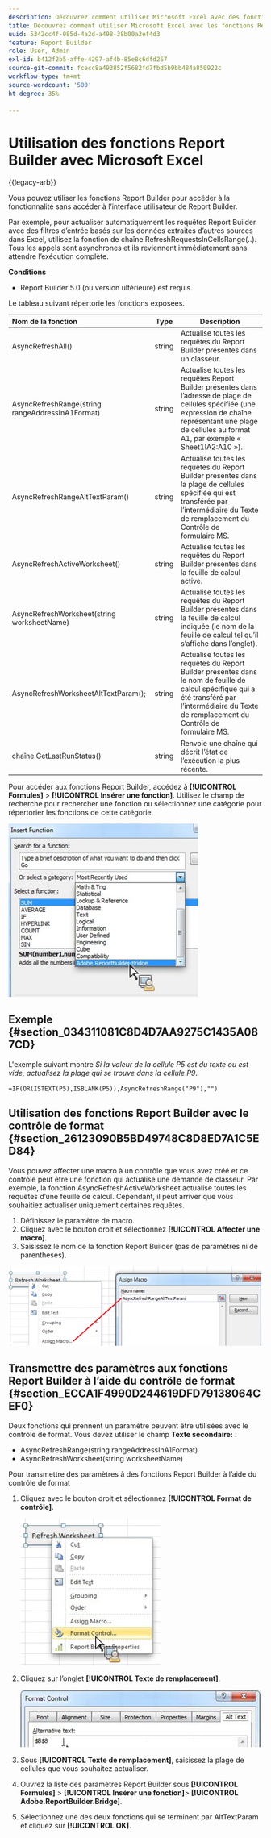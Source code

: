 ```yaml
---
description: Découvrez comment utiliser Microsoft Excel avec des fonctions Report Builder sans accéder à l’interface utilisateur de Report Builder.
title: Découvrez comment utiliser Microsoft Excel avec les fonctions Report Builder.
uuid: 5342cc4f-085d-4a2d-a498-38b00a3ef4d3
feature: Report Builder
role: User, Admin
exl-id: b412f2b5-affe-4297-af4b-85e8c6dfd257
source-git-commit: fcecc8a493852f5682fd7fbd5b9bb484a850922c
workflow-type: tm+mt
source-wordcount: '500'
ht-degree: 35%

---
```


# Utilisation des fonctions Report Builder avec Microsoft Excel

{{legacy-arb}}

Vous pouvez utiliser les fonctions Report Builder pour accéder à la fonctionnalité sans accéder à l’interface utilisateur de Report Builder.

Par exemple, pour actualiser automatiquement les requêtes Report Builder avec des filtres d’entrée basés sur les données extraites d’autres sources dans Excel, utilisez la fonction de chaîne RefreshRequestsInCellsRange(..). Tous les appels sont asynchrones et ils reviennent immédiatement sans attendre l’exécution complète.

**Conditions**

* Report Builder 5.0 (ou version ultérieure) est requis.

Le tableau suivant répertorie les fonctions exposées.

| Nom de la fonction | Type | Description |
|:---| --- | ---|
| AsyncRefreshAll() | string | Actualise toutes les requêtes du Report Builder présentes dans un classeur. |
| AsyncRefreshRange(string rangeAddressInA1Format) | string | Actualise toutes les requêtes Report Builder présentes dans l’adresse de plage de cellules spécifiée (une expression de chaîne représentant une plage de cellules au format A1, par exemple « Sheet1!A2:A10 »). |
| AsyncRefreshRangeAltTextParam() | string | Actualise toutes les requêtes du Report Builder présentes dans la plage de cellules spécifiée qui est transférée par l’intermédiaire du Texte de remplacement du Contrôle de formulaire MS. |
| AsyncRefreshActiveWorksheet() | string | Actualise toutes les requêtes du Report Builder présentes dans la feuille de calcul active. |
| AsyncRefreshWorksheet(string worksheetName) | string | Actualise toutes les requêtes du Report Builder présentes dans la feuille de calcul indiquée (le nom de la feuille de calcul tel qu’il s’affiche dans l’onglet). |
| AsyncRefreshWorksheetAltTextParam(); | string | Actualise toutes les requêtes du Report Builder présentes dans le nom de feuille de calcul spécifique qui a été transféré par l’intermédiaire du Texte de remplacement du Contrôle de formulaire MS. |
| chaîne GetLastRunStatus() | string | Renvoie une chaîne qui décrit l’état de l’exécution la plus récente. |

Pour accéder aux fonctions Report Builder, accédez à **[!UICONTROL Formules]** > **[!UICONTROL Insérer une fonction]**. Utilisez le champ de recherche pour rechercher une fonction ou sélectionnez une catégorie pour répertorier les fonctions de cette catégorie.

![Capture d’écran affichant la fenêtre Insérer une fonction avec la liste de catégories développée.](assets/arb_functions.png)

## Exemple {#section_034311081C8D4D7AA9275C1435A087CD}

L&#39;exemple suivant montre *Si la valeur de la cellule P5 est du texte ou est vide, actualisez la plage qui se trouve dans la cellule P9*.

```
=IF(OR(ISTEXT(P5),ISBLANK(P5)),AsyncRefreshRange("P9"),"")
```

## Utilisation des fonctions Report Builder avec le contrôle de format {#section_26123090B5BD49748C8D8ED7A1C5ED84}

Vous pouvez affecter une macro à un contrôle que vous avez créé et ce contrôle peut être une fonction qui actualise une demande de classeur. Par exemple, la fonction AsyncRefreshActiveWorksheet actualise toutes les requêtes d’une feuille de calcul. Cependant, il peut arriver que vous souhaitiez actualiser uniquement certaines requêtes.

1. Définissez le paramètre de macro.
1. Cliquez avec le bouton droit et sélectionnez **[!UICONTROL Affecter une macro]**.
1. Saisissez le nom de la fonction Report Builder (pas de paramètres ni de parenthèses).

![Capture d’écran affichant la fenêtre Affecter une macro.](assets/assign_macro.png)

## Transmettre des paramètres aux fonctions Report Builder à l’aide du contrôle de format {#section_ECCA1F4990D244619DFD79138064CEF0}

Deux fonctions qui prennent un paramètre peuvent être utilisées avec le contrôle de format. Vous devez utiliser le champ **Texte secondaire:** :

* AsyncRefreshRange(string rangeAddressInA1Format)
* AsyncRefreshWorksheet(string worksheetName)

Pour transmettre des paramètres à des fonctions Report Builder à l’aide du contrôle de format

1. Cliquez avec le bouton droit et sélectionnez **[!UICONTROL Format de contrôle]**.

   ![Capture d’écran affichant le contrôle de format sélectionné.](assets/format_control.png)

1. Cliquez sur l’onglet **[!UICONTROL Texte de remplacement]**.

   ![Capture d’écran affichant l’onglet Texte de remplacement et Texte de remplacement : field.](assets/alt_text.png)

1. Sous **[!UICONTROL Texte de remplacement]**, saisissez la plage de cellules que vous souhaitez actualiser.
1. Ouvrez la liste des paramètres Report Builder sous **[!UICONTROL Formules]** > **[!UICONTROL Insérer une fonction]**> **[!UICONTROL Adobe.ReportBuilder.Bridge]**.

1. Sélectionnez une des deux fonctions qui se terminent par AltTextParam et cliquez sur **[!UICONTROL OK]**.
